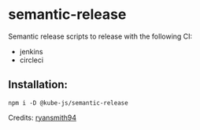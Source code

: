 # semantic-release

Semantic release scripts to release with the following CI:
- jenkins
- circleci

## Installation:
`npm i -D @kube-js/semantic-release`

Credits:
[ryansmith94](https://github.com/ryansmith94)

